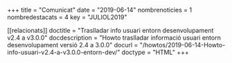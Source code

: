 +++
title           = "Comunicat"
date	 	  	    = "2019-06-14"
nombrenoticies  = 1
nombredestacats = 4
key 		  	    = "JULIOL2019"

[[relacionats]]
doctitle          = "Traslladar info usuari entorn desenvolupament v2.4 a v3.0.0"
docdescription    = "Howto traslladar informació usuari entorn desenvolupament versió 2.4 a 3.0.0"
docurl            = "/howtos/2019-06-14-Howto-info-usuari-v2.4-a-v3.0.0-entorn-dev/"
doctype           = "HTML"
+++
